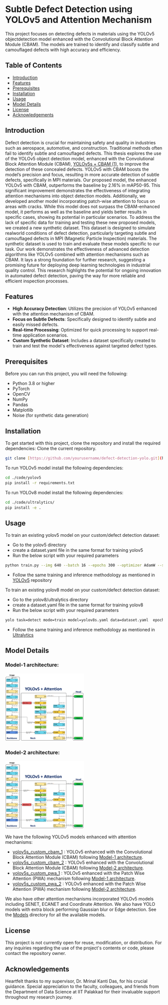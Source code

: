 # Subtle Defect Detection using YOLOv5 and Attention Mechanism

This project focuses on detecting defects in materials using the YOLOv5 objectdetection model enhanced with the Convolutional Block Attention Module (CBAM).
The models are trained to identify and classify subtle and camouflaged defects with high accuracy and efficiency.

## Table of Contents

- [Introduction](#introduction)
- [Features](#features)
- [Prerequisites](#prerequisites)
- [Installation](#installation)
- [Usage](#usage)
- [Model Details](#model-details)
- [License](#license)
- [Acknowledgements](#acknowledgements)

## Introduction
Defect detection is crucial for maintaining safety and quality in industries such as
aerospace, automotive, and construction. Traditional methods often fail to identify
subtle and camouflaged defects. This thesis explores the use of the YOLOv5 object
detection model, enhanced with the Convolutional Block Attention Module (CBAM), [YOLOv5s + CBAM (1)](#model-1),
to improve the detection of these concealed defects. YOLOv5 with CBAM boosts the
model’s precision and focus, resulting in more accurate detection of subtle defects,
specifically in MPI materials.
Our proposed model, the enhanced YOLOv5 with CBAM, outperforms the baseline
by 2.16% in mAP50-95. This significant improvement demonstrates the effectiveness
of integrating attention mechanisms into object detection models. Additionally,
we developed another model incorporating patch-wise attention to focus on areas with
cracks. While this model does not surpass the CBAM-enhanced model, it performs
as well as the baseline and yields better results in specific cases, showing its potential
in particular scenarios.
To address the lack of specific data for training and testing these new proposed
models, we created a new synthetic dataset. This dataset is designed to simulate realworld
conditions of defect detection, particularly targeting subtle and camouflaged
defects in MPI (Magnetic Particle Inspection) materials. The synthetic dataset is
used to train and evaluate these models specific to our task.
Our work demonstrates the effectiveness of advanced detection algorithms like
YOLOv5 combined with attention mechanisms such as CBAM. It lays a strong foundation
for further research, suggesting a promising future for deploying deep learning
technologies in industrial quality control. This research highlights the potential for
ongoing innovation in automated defect detection, paving the way for more reliable
and efficient inspection processes.

## Features

- **High Accuracy Detection**: Utilizes the precision of YOLOv5 enhanced with the attention mechanism of CBAM.
- **Focus on Subtle Defects**: Specifically designed to identify subtle and easily missed defects.
- **Real-time Processing**: Optimized for quick processing to support real-time application scenarios.
- **Custom Synthetic Dataset**: Includes a dataset specifically created to train and test the model's effectiveness against targeted defect types.

## Prerequisites

Before you can run this project, you will need the following:
- Python 3.8 or higher
- PyTorch
- OpenCV
- NumPy
- Pandas
- Matplotlib
- Noise (for synthetic data generation)

## Installation

To get started with this project, clone the repository and install the required dependencies:
Clone the current repository.
```bash
git clone [https://github.com/yourusername/defect-detection-yolo.git](https://github.com/SiddhantShatapathy/Crack-Detection-in-Images-Using-YOLOv5-with-Attention-Mechanism.git)
```

To run YOLOv5 model install the following dependencies:
```bash
cd ./code/yolov5
pip install -r requirements.txt
```

To run YOLOv8 model install the following dependencies:
```bash
cd ./code/ultralytics/
pip install -e .
```

## Usage

To train an existing yolov5 model on your custom/defect detection dataset:
- Go to the yolov5 directory
- create a dataset.yaml file in the same format for training yolov5
- Run the below script with your required parameters

```bash
python train.py --img 640 --batch 16 --epochs 300 --optimizer AdamW --seed 7 --data dataset.yaml --cfg yolov5s_custom_cbam_1.yaml --weights ''
```
- Follow the same training and inference methodology as mentioned in [YOLOv5](https://github.com/ultralytics/yolov5) repository 


To train an existing yolov8 model on your custom/defect detection dataset:
- Go to the yolov8/ultralytics directory
- create a dataset.yaml file in the same format for training yolov8
- Run the below script with your required parameters
```bash
yolo task=detect mode=train model=yolov8s.yaml data=dataset.yaml  epochs=200 imgsz=640 batch=16 pretrained=False
```
- Follow the same training and inference methodology as mentioned in
[Ultralytics](https://github.com/ultralytics/ultralytics)


## Model Details

### Model-1 architecture:
<a id="model-1"></a> <!-- Anchor Tag for Linking -->
<img src="Assets/Imgs/v5_a1_arch.jpg" width="50%" height="50%">

### Model-2 architecture:
<a id="model-2"></a> <!-- Anchor Tag for Linking -->
<img src="Assets/Imgs/v5_a2_arch.jpg" width="50%" height="50%">

We have the following YOLOv5 models enhanced with attention mechanisms:
* [yolov5s_custom_cbam_1](Models/v5/CBAM/yolov5s_custom_cbam_1.yaml) : YOLOv5 enhanced with the Convolutional Block Attention Module (CBAM) following [Model-1 architecture](#model-1).
* [yolov5s_custom_cbam_2](Models/v5/CBAM/yolov5s_custom_cbam_2.yaml) : YOLOv5 enhanced with the Convolutional Block Attention Module (CBAM) following [Model-2 architecture](#model-2).
* [yolov5s_custom_pwa_1](Models/v5/PWA/yolov5s_custom_pwa_1.yaml) : YOLOv5 enhanced with the Patch Wise Attention (PWA) mechanism following [Model-1 architecture](#model-1).
* [yolov5s_custom_pwa_2](Models/v5/PWA/yolov5s_custom_pwa_2.yaml) : YOLOv5 enhanced with the Patch Wise Attention (PWA) mechanism following [Model-2 architecture](#model-2).

We also have other attention mechanisms incorporated YOLOv5 models including SENET, ECANET and Coordinate Attention. We also have YOLO models with extra block performing Gaussian blur or Edge detection. See the 
[Models](Models) directory for all the available models.


## License

This project is not currently open for reuse, modification, or distribution. For any inquiries regarding the use of the project's contents or code, please contact the repository owner.

## Acknowledgements

Heartfelt thanks to my supervisor, Dr. Mrinal Kanti Das, for his crucial guidance.
Special appreciation to the faculty, colleagues, and friends from the Department of Data Science at IIT Palakkad for their invaluable support throughout my research journey.

